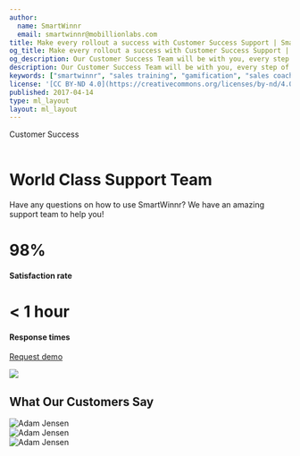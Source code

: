 ```yaml
---
author:
  name: SmartWinnr
  email: smartwinnr@mobillionlabs.com
title: Make every rollout a success with Customer Success Support | SmartWinnr
og_title: Make every rollout a success with Customer Success Support | SmartWinnr
og_description: Our Customer Success Team will be with you, every step of the way, starting from roll-out to continuous support.
description: Our Customer Success Team will be with you, every step of the way, starting from roll-out to continuous support.
keywords: ["smartwinnr", "sales training", "gamification", "sales coaching", "sales performance", "sales enablement", "solutions", "customer support", "support services", "customer success"]
license: '[CC BY-ND 4.0](https://creativecommons.org/licenses/by-nd/4.0)'
published: 2017-04-14
type: ml_layout
layout: ml_layout
---
```


<div class="">
  <div class="ml_customer_success_top_section row padding50">
    <div class="col-lg-12 col-md-12 col-sm-12 col-xs-12">
      <div class="ml_label ml_smartpath_badge">Customer Success</div><br>
      <h1>World Class Support Team</h1>
      <div class="ml-font20">Have any questions on how to use SmartWinnr? We have an amazing support team to help you!</div>
      <div class="row ml-margin-top20">
        <div class="col-lg-6 col-md-6 col-sm-12 col-xs-12">
          <div class="pull-left">
            <h1>98%</h1>
            <h4>Satisfaction rate</h4>
          </div>
          <div class="pull-right">
            <h1> < 1 hour</h1>
            <h4>Response times</h4>
          </div>
        </div>
      </div>
      <p align="left" class="ml-padding-top ml-padding-bottom10"><a class="ml-button" align="center" href="/request-demo">Request demo</a></p>
    </div>
  </div>
  <img class="swoop" src="/images/swoop_mask.min.svg">
</div>

<section class="ml-background-white ml-padding-top-bottom5">
  <h1 class="ml-padding-left30">What Our Customers Say</h1> 
  <div class="row">
    <div class="col-lg-4 col-md-4 col-sm-12 col-xs-12">
      <img src="https://d2htycb3ayzv6u.cloudfront.net/Images_2020-03-23_09_45/Adam_Jensen_amarup.png" alt="Adam Jensen">
    </div>
    <div class="col-lg-4 col-md-4 col-sm-12 col-xs-12">
      <img src="https://d2htycb3ayzv6u.cloudfront.net/Images_2020-03-23_09_45/Laura_Welch_hp4kap.png" alt="Adam Jensen">
    </div>
    <div class="col-lg-4 col-md-4 col-sm-12 col-xs-12">
      <img src="https://d2htycb3ayzv6u.cloudfront.net/Images_2020-03-23_09_45/Marty_Tanner_p3js8x.png" alt="Adam Jensen">
    </div>
  </div>
</section>

<!-- <section class="ml-background-white padding50">
  <div class="row ml-margin-bottom20">
    <div class="col-lg-7 col-md-7 col-sm-12 col-xs-12">
      <h1>World Class Support Team</h1>
      <div class="ml-font20">If you have any questions on how to use SmartWinnr and whether it can benefit your organization, we have an amazing support team to help you!</div>
      <div class="row ml-margin-top20">
        <div class="col-lg-12 col-md-12 col-sm-12 col-xs-12">
          <div class="pull-left">
            <h1>98%</h1>
            <h4>Satisfaction rate</h4>
          </div>
          <div class="pull-right">
            <h1> < 1 hour</h1>
            <h4>Response times</h4>
          </div>
        </div>
      </div>
      <div class="row">
        <p align="center" class="ml-padding-top ml-padding-bottom10"><a class="ml-button-blue" align="center" href="/request-demo">Ask A Question</a></p>
      </div>
    </div>
    <div class="col-lg-5 col-md-5 col-sm-12 col-xs-12">
      <img class="" alt="Image" src="/images/home_world_class_support_team.png">
    </div>
  </div>
</section> -->